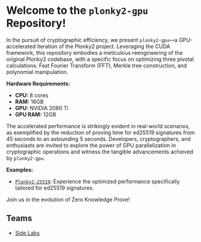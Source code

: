 
# Welcome to the `plonky2-gpu` Repository!

In the pursuit of cryptographic efficiency, we present `plonky2-gpu`—a GPU-accelerated iteration of the Plonky2 project. Leveraging the CUDA framework, this repository embodies a meticulous reengineering of the original Plonky2 codebase, with a specific focus on optimizing three pivotal calculations: Fast Fourier Transform (FFT), Merkle tree construction, and polynomial manipulation.

**Hardware Requirements:**
- **CPU:** 8 cores
- **RAM:** 16GB
- **GPU:** NVIDIA 2080 Ti
- **GPU RAM:** 12GB

The accelerated performance is strikingly evident in real-world scenarios, as exemplified by the reduction of proving time for ed25519 signatures from 45 seconds to an astounding 5 seconds. Developers, cryptographers, and enthusiasts are invited to explore the power of GPU parallelization in cryptographic operations and witness the tangible advancements achieved by `plonky2-gpu`. 

**Examples:**
- [`Plonky2-25519`](https://github.com/sideprotocol/plonky2-ed25519): Experience the optimized performance specifically tailored for ed25519 signatures. 

Join us in the evolution of Zero Knowledge Prove!

## Teams 

 - [Side Labs](https://www.side.one)
